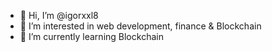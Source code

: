 - 👋 Hi, I’m @igorxxl8
- 👀 I’m interested in web development, finance & Blockchain
- 🌱 I’m currently learning Blockchain

<!---
igorxxl8/igorxxl8 is a ✨ special ✨ repository because its `README.md` (this file) appears on your GitHub profile.
You can click the Preview link to take a look at your changes.
--->

